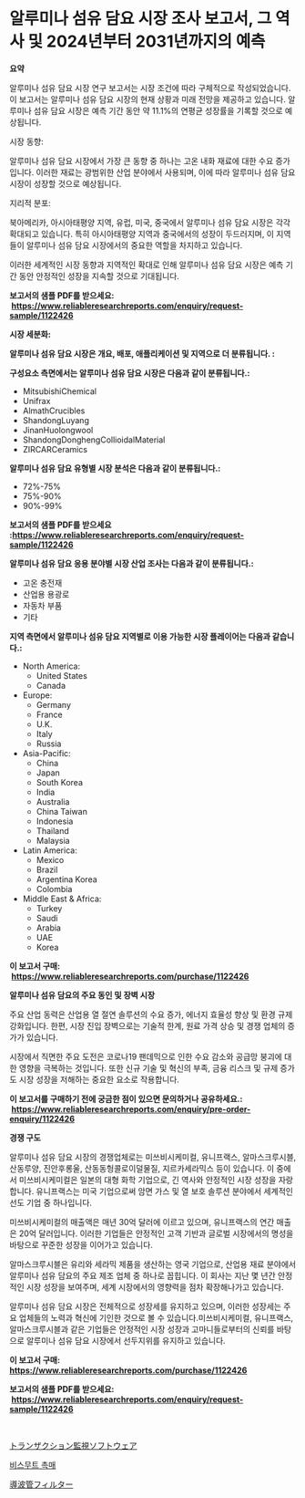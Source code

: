 <p><h1>알루미나 섬유 담요 시장 조사 보고서, 그 역사 및 2024년부터 2031년까지의 예측</h1></p><p><strong>요약</strong></p>
<p><p>알루미나 섬유 담요 시장 연구 보고서는 시장 조건에 따라 구체적으로 작성되었습니다. 이 보고서는 알루미나 섬유 담요 시장의 현재 상황과 미래 전망을 제공하고 있습니다. 알루미나 섬유 담요 시장은 예측 기간 동안 약 11.1%의 연평균 성장률을 기록할 것으로 예상됩니다.</p><p>시장 동향:</p><p>알루미나 섬유 담요 시장에서 가장 큰 동향 중 하나는 고온 내화 재료에 대한 수요 증가입니다. 이러한 재료는 광범위한 산업 분야에서 사용되며, 이에 따라 알루미나 섬유 담요 시장이 성장할 것으로 예상됩니다.</p><p>지리적 분포:</p><p>북아메리카, 아시아태평양 지역, 유럽, 미국, 중국에서 알루미나 섬유 담요 시장은 각각 확대되고 있습니다. 특히 아시아태평양 지역과 중국에서의 성장이 두드러지며, 이 지역들이 알루미나 섬유 담요 시장에서의 중요한 역할을 차지하고 있습니다.</p><p>이러한 세계적인 시장 동향과 지역적인 확대로 인해 알루미나 섬유 담요 시장은 예측 기간 동안 안정적인 성장을 지속할 것으로 기대됩니다.</p></p>
<p><strong>보고서의 샘플 PDF를 받으세요: &nbsp;<a href="https://www.reliableresearchreports.com/enquiry/request-sample/1122426">https://www.reliableresearchreports.com/enquiry/request-sample/1122426</a></strong></p>
<p><strong>시장 세분화:</strong></p>
<p><strong> 알루미나 섬유 담요 시장은 개요, 배포, 애플리케이션 및 지역으로 더 분류됩니다. :</strong></p>
<p><strong>구성요소 측면에서는 알루미나 섬유 담요 시장은 다음과 같이 분류됩니다.:</strong></p>
<p><ul><li>MitsubishiChemical</li><li>Unifrax</li><li>AlmathCrucibles</li><li>ShandongLuyang</li><li>JinanHuolongwool</li><li>ShandongDonghengCollioidalMaterial</li><li>ZIRCARCeramics</li></ul></p>
<p><strong> 알루미나 섬유 담요 유형별 시장 분석은 다음과 같이 분류됩니다.:</strong></p>
<p><ul><li>72%-75%</li><li>75%-90%</li><li>90%-99%</li></ul></p>
<p><strong>보고서의 샘플 PDF를 받으세요 :<a href="https://www.reliableresearchreports.com/enquiry/request-sample/1122426">https://www.reliableresearchreports.com/enquiry/request-sample/1122426</a></strong></p>
<p><strong> 알루미나 섬유 담요 응용 분야별 시장 산업 조사는 다음과 같이 분류됩니다.:</strong></p>
<p><ul><li>고온 충전재</li><li>산업용 용광로</li><li>자동차 부품</li><li>기타</li></ul></p>
<p><strong>지역 측면에서 알루미나 섬유 담요 지역별로 이용 가능한 시장 플레이어는 다음과 같습니다.:</strong></p>
<p><ul>
    <li>
        North America:
        <ul>
            <li>United States</li>
            <li>Canada</li>
        </ul>
    </li>
    <li>
        Europe:
        <ul>
            <li>Germany</li>
            <li>France</li>
            <li>U.K.</li>
            <li>Italy</li>
            <li>Russia</li>
        </ul>
    </li>
    <li>
        Asia-Pacific:
        <ul>
            <li>China</li>
            <li>Japan</li>
            <li>South Korea</li>
            <li>India</li>
            <li>Australia</li>
            <li>China Taiwan</li>
            <li>Indonesia</li>
            <li>Thailand</li>
            <li>Malaysia</li>
        </ul>
    </li>
    <li>
        Latin America:
        <ul>
            <li>Mexico</li>
            <li>Brazil</li>
            <li>Argentina Korea</li>
            <li>Colombia</li>
        </ul>
    </li>
    <li>
        Middle East & Africa:
        <ul>
            <li>Turkey</li>
            <li>Saudi</li>
            <li>Arabia</li>
            <li>UAE</li>
            <li>Korea</li>
        </ul>
    </li>
    </ul></p>
<p><strong>이 보고서 구매: &nbsp;<a href="https://www.reliableresearchreports.com/purchase/1122426">https://www.reliableresearchreports.com/purchase/1122426</a></strong></p>
<p><strong>알루미나 섬유 담요의 주요 동인 및 장벽 시장</strong></p>
<p><p>주요 산업 동력은 산업용 열 절연 솔루션의 수요 증가, 에너지 효율성 향상 및 환경 규제 강화입니다. 한편, 시장 진입 장벽으로는 기술적 한계, 원료 가격 상승 및 경쟁 업체의 증가가 있습니다.</p><p>시장에서 직면한 주요 도전은 코로나19 팬데믹으로 인한 수요 감소와 공급망 붕괴에 대한 영향을 극복하는 것입니다. 또한 신규 기술 및 혁신의 부족, 금융 리스크 및 규제 증가도 시장 성장을 저해하는 중요한 요소로 작용합니다.</p></p>
<p><strong>이 보고서를 구매하기 전에 궁금한 점이 있으면 문의하거나 공유하세요.: &nbsp;<a href="https://www.reliableresearchreports.com/enquiry/pre-order-enquiry/1122426">https://www.reliableresearchreports.com/enquiry/pre-order-enquiry/1122426</a></strong></p>
<p><strong>경쟁 구도</strong></p>
<p><p>알루미나 섬유 담요 시장의 경쟁업체로는 미쓰비시케미컬, 유니프랙스, 알마스크루시블, 산동루양, 진안후롱울, 산동동헝콜로이덜물질, 지르카세라믹스 등이 있습니다. 이 중에서 미쓰비시케미컬은 일본의 대형 화학 기업으로, 긴 역사와 안정적인 시장 성장을 자랑합니다. 유니프랙스는 미국 기업으로써 암면 가스 및 열 보호 솔루션 분야에서 세계적인 선도 기업 중 하나입니다.</p><p>미쓰비시케미컬의 매출액은 매년 30억 달러에 이르고 있으며, 유니프랙스의 연간 매출은 20억 달러입니다. 이러한 기업들은 안정적인 고객 기반과 글로벌 시장에서의 명성을 바탕으로 꾸준한 성장을 이어가고 있습니다.</p><p>알마스크루시블은 유리와 세라믹 제품을 생산하는 영국 기업으로, 산업용 재료 분야에서 알루미나 섬유 담요의 주요 제조 업체 중 하나로 꼽힙니다. 이 회사는 지난 몇 년간 안정적인 시장 성장을 보여주며, 세계 시장에서의 영향력을 점차 확장해나가고 있습니다.</p><p>알루미나 섬유 담요 시장은 전체적으로 성장세를 유지하고 있으며, 이러한 성장세는 주요 업체들의 노력과 혁신에 기인한 것으로 볼 수 있습니다.미쓰비시케미컬, 유니프랙스, 알마스크루시블과 같은 기업들은 안정적인 시장 성장과 고마니들로부터의 신뢰를 바탕으로 알루미나 섬유 담요 시장에서 선두지위를 유지하고 있습니다.</p></p>
<p><strong>이 보고서 구매: &nbsp; <a href="https://www.reliableresearchreports.com/purchase/1122426">https://www.reliableresearchreports.com/purchase/1122426</a></strong></p>
<p><strong>보고서의 샘플 PDF를 받으세요: &nbsp;<a href="https://www.reliableresearchreports.com/enquiry/request-sample/1122426">https://www.reliableresearchreports.com/enquiry/request-sample/1122426</a></strong><strong></strong></p>
<p>&nbsp;</p>
<p><p><a href="https://medium.com/@eunawiegad2023/%E3%83%88%E3%83%A9%E3%83%B3%E3%82%B6%E3%82%AF%E3%82%B7%E3%83%A7%E3%83%B3%E3%83%A2%E3%83%8B%E3%82%BF%E3%83%AA%E3%83%B3%E3%82%B0%E3%82%BD%E3%83%95%E3%83%88%E3%82%A6%E3%82%A7%E3%82%A2%E5%B8%82%E5%A0%B4%E3%81%AE%E5%88%86%E6%9E%90-%E3%82%B0%E3%83%AD%E3%83%BC%E3%83%90%E3%83%AB%E7%94%A3%E6%A5%AD%E3%81%AE%E8%A6%8B%E9%80%9A%E3%81%97%E3%81%A8%E4%BA%88%E6%B8%AC-2024%E5%B9%B4%E3%81%8B%E3%82%892031%E5%B9%B4-47cc817903da">トランザクション監視ソフトウェア</a></p><p><a href="https://github.com/idcefvhkdut6/Market-Research-Report-List-1/blob/main/77320473535.md">비스무트 촉매</a></p><p><a href="https://medium.com/@lillianamurazik2023/%E3%82%A6%E3%82%A7%E3%83%BC%E3%83%96%E3%82%AC%E3%82%A4%E3%83%89%E3%83%95%E3%82%A3%E3%83%AB%E3%82%BF%E3%81%AE%E5%B8%82%E5%A0%B4%E3%83%AC%E3%83%9D%E3%83%BC%E3%83%88%E3%81%AF-%E3%81%93%E3%81%AE%E5%B8%82%E5%A0%B4%E3%81%AE%E6%9C%80%E6%96%B0%E3%81%AE%E3%83%88%E3%83%AC%E3%83%B3%E3%83%89%E3%81%A8%E6%88%90%E9%95%B7%E6%A9%9F%E4%BC%9A%E3%82%92%E6%98%8E%E3%82%89%E3%81%8B%E3%81%AB%E3%81%97%E3%81%A6%E3%81%84%E3%81%BE%E3%81%99-85a12562f672">導波管フィルター</a></p></p>